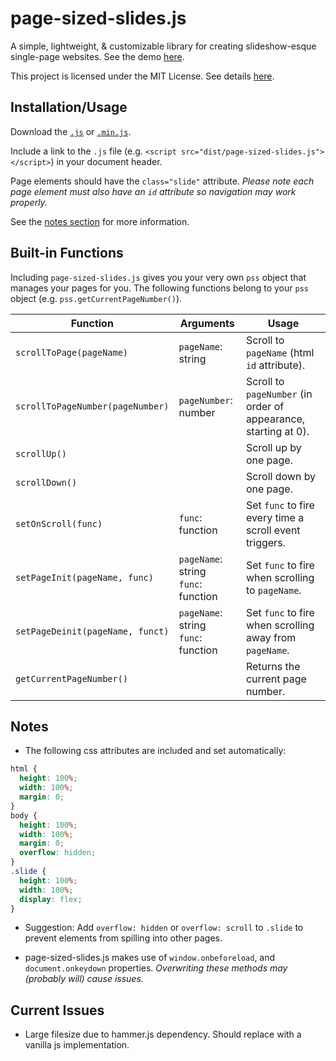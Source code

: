 # page-sized-slides.js

A simple, lightweight, & customizable library for creating slideshow-esque single-page websites. See the demo [here](http://jmao.co/page-sized-slides/).

This project is licensed under the MIT License. See details [here](https://github.com/justinmao/page-sized-slides/blob/master/LICENSE).

## Installation/Usage

Download the [`.js`](https://github.com/justinmao/page-sized-slides/blob/master/dist/page-sized-slides.js) or [`.min.js`](https://github.com/justinmao/page-sized-slides/blob/master/dist/page-sized-slides.min.js).

Include a link to the `.js` file (e.g. `<script src="dist/page-sized-slides.js"></script>`) in your document header.

Page elements should have the `class="slide"` attribute. *Please note each page element must also have an `id` attribute so navigation may work properly.*

See the [notes section](#notes) for more information.

## Built-in Functions

Including `page-sized-slides.js` gives you your very own `pss` object that manages your pages for you. The following functions belong to your `pss` object (e.g. `pss.getCurrentPageNumber()`).

| Function                         | Arguments                                | Usage |
| -------------------------------- | ---------------------------------------- | --- |
| `scrollToPage(pageName)`         | `pageName`: string                       | Scroll to `pageName` (html `id` attribute). |
| `scrollToPageNumber(pageNumber)` | `pageNumber`: number                     | Scroll to `pageNumber` (in order of appearance, starting at 0). |
| `scrollUp()`                     |                                          | Scroll up by one page.
| `scrollDown()`                   |                                          | Scroll down by one page.
| `setOnScroll(func)`              | `func`: function                         | Set `func` to fire every time a scroll event triggers. |
| `setPageInit(pageName, func)`    | `pageName`: string <br> `func`: function | Set `func` to fire when scrolling to `pageName`. |
| `setPageDeinit(pageName, funct)` | `pageName`: string <br> `func`: function | Set `func` to fire when scrolling away from `pageName`. |
| `getCurrentPageNumber()`         |                                          | Returns the current page number. |

## Notes

* The following css attributes are included and set automatically:
```css
html {
  height: 100%;
  width: 100%;
  margin: 0;
}
body {
  height: 100%;
  width: 100%;
  margin: 0;
  overflow: hidden;
}
.slide {
  height: 100%;
  width: 100%;
  display: flex;
}
```

* Suggestion: Add `overflow: hidden` or `overflow: scroll` to `.slide` to prevent elements from spilling into other pages.

* page-sized-slides.js makes use of `window.onbeforeload`, and `document.onkeydown` properties. *Overwriting these methods may (probably will) cause issues.*

## Current Issues
* Large filesize due to hammer.js dependency. Should replace with a vanilla js implementation.
